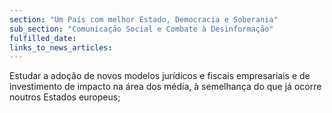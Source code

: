 ```yaml
---
section: "Um País com melhor Estado, Democracia e Soberania"
sub_section: "Comunicação Social e Combate à Desinformação"
fulfilled_date:
links_to_news_articles:
---
```


Estudar a adoção de novos modelos jurídicos e fiscais empresariais e de investimento de impacto na área dos média, à semelhança do que já ocorre noutros Estados europeus;